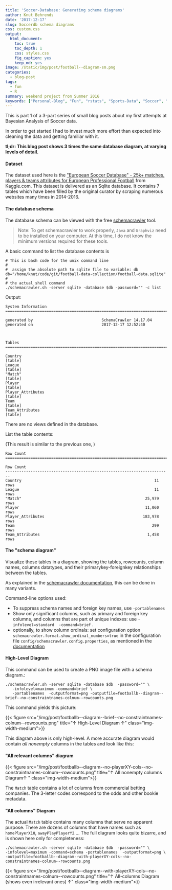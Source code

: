 ```yaml
---
title: 'Soccer-Database: Generating schema diagrams'
author: Knut Behrends
date: '2017-12-17'
slug: Soccerdb schema diagrams
css: custom.css
output: 
  html_document:
    toc: true
    toc_depth: 1
    css: styles.css
    fig_caption: yes
    keep_md: yes
image: /static/img/post/football--diagram-sm.png
categories:
  - blog-post
tags:
  - fun
  - R
summary: weekend project from Summer 2016
keywords: ["Personal-Blog", "Fun", "rstats", "Sports-Data", "Soccer", "xml"]      
---
```




This is part 1 of a 3-part series of small blog posts about my first attempts at Bayesian Analysis of Soccer data. 

In order to get started I had to invest much more effort than expected into cleaning the data and getting familiar with it.

**tl;dr: This blog post shows 3 times the same database diagram, at varying levels of detail.**

#### Dataset

The dataset used here is the ["European Soccer Database" - 25k+ matches, players & teams attributes for European Professional Football](https://www.kaggle.com/hugomathien/soccer/) from Kaggle.com. This dataset is delivered as an Sqlite database. It contains 7 tables which have been filled by the original curator by scraping numerous websites many times in 2014-2016.




#### The database schema

The database schema can be viewed with the free [schemacrawler](http://www.schemacrawler.com/how-to.html) tool. 

> Note: To get schemacrawler to work properly, `Java` and `Graphviz` need to be installed on your computer. At this time, I do not know the minimum versions required for these tools. 

A basic command to list the database contents is 

```
# This is bash code for the unix command line
#
#  assign the absolute path to sqlite file to variable: db  
db="/home/knut/code/git/football-data-collection/football-data.sqlite"
#
# the actual shell command
./schemacrawler.sh -server sqlite -database $db -password="" -c list
```

Output:

```
System Information
========================================================================

generated by                              SchemaCrawler 14.17.04        
generated on                              2017-12-17 12:52:40           

        

Tables
========================================================================

Country                                                          [table]
League                                                           [table]
"Match"                                                          [table]
Player                                                           [table]
Player_Attributes                                                [table]
Team                                                             [table]
Team_Attributes                                                  [table]
```

There are no views defined in the database.

List the table contents:

(This result is similar to the previous one, )
```
Row Count
========================================================================

Row Count                                                               
------------------------------------------------------------------------
Country                                                          11 rows
League                                                           11 rows
"Match"                                                      25,979 rows
Player                                                       11,060 rows
Player_Attributes                                           183,978 rows
Team                                                            299 rows
Team_Attributes                                               1,458 rows
```

#### The "schema diagram"

Visualize these tables in a diagram, showing the tables, rowcounts, column names, columns datatypes, and their primarykey-foreignkey relationships between the tables. 

As explained in the [schemacrawler documentation](http://www.schemacrawler.com/diagramming.html), this can be done in many variants.

Command-line options used:

- To suppress schema names and foreign key names, use  `-portablenames`  
- Show only significant columns, such as primary and foreign key columns, and columns that are part of unique indexes: use `-infolevel=standard  -command=brief` .         
- optionally, to show column ordinals: set configuration option `schemacrawler.format.show_ordinal_numbers=true` in the configuration file `config/schemacrawler.config.properties`, as mentioned in the [documentation](http://www.schemacrawler.com/diagramming.html)

#### High-Level Diagram

This command can be used to create a PNG image file with a schema diagram.:

```
./schemacrawler.sh -server sqlite -database $db  -password="" \
   -infolevel=maximum -command=brief \ 
   -portablenames  -outputformat=png -outputfile=footballb--diagram--brief--no-constraintnames-colnum--rowcounts.png

```

This command yields this picture:


{{< figure src="/img/post/footballb--diagram--brief--no-constraintnames-colnum--rowcounts.png" title="↑ High-Level Diagram ↑" class="img-width-medium">}}


This diagram above is only high-level. A more accurate diagram would contain *all nonempty* columns in the tables and look like this:

#### "All relevant columns" diagram

{{< figure src="/img/post/footballb--diagram--no-playerXY-cols--no-constraintnames-colnum--rowcounts.png" title="↑ All nonempty columns Diagram↑  " class="img-width-medium">}}

The `Match` table contains a lot of columns from commercial betting companies. The 3-letter codes correspond to the odds and other bookie metadata.

#### "All columns" Diagram 

The actual `Match` table contains many columns that serve no apparent purpose. There are dozens of columns that have names such as `homePlayerX10`, `awayPlayPlayerY2`.... The full diagram looks quite bizarre, and is shown here only for completeness:

```
./schemacrawler.sh -server sqlite -database $db  -password="" \
-infolevel=maximum -command=schema -portablenames  -outputformat=png \
-outputfile=footballb--diagram--with-playerXY-cols--no-constraintnames-colnum--rowcounts.png 
```


{{< figure src="/img/post/footballb--diagram--with-playerXY-cols--no-constraintnames-colnum--rowcounts.png" title="↑ All-columns Diagram (shows even irrelevant ones) ↑" class="img-width-medium">}}



